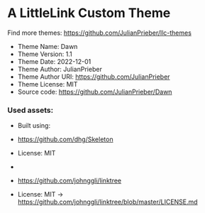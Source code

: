 # A LittleLink Custom Theme
Find more themes: https://github.com/JulianPrieber/llc-themes
                                                                                                                                                                         
*	Theme Name: Dawn
*	Theme Version: 1.1
*	Theme Date: 2022-12-01
*	Theme Author: JulianPrieber
*	Theme Author URI: https://github.com/JulianPrieber
*	Theme License: MIT
*	Source code: https://github.com/JulianPrieber/Dawn


### Used assets:
* Built using:
* https://github.com/dhg/Skeleton
* License: MIT

*
* https://github.com/johnggli/linktree
* License: MIT -> https://github.com/johnggli/linktree/blob/master/LICENSE.md
